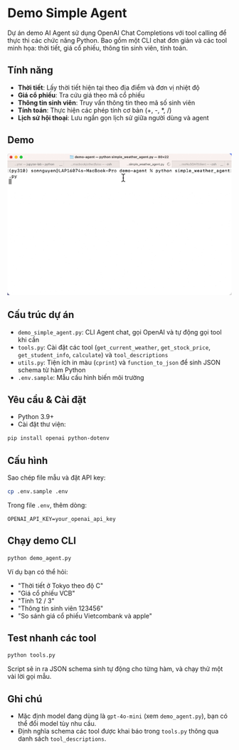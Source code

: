 # Demo Simple Agent

Dự án demo AI Agent sử dụng OpenAI Chat Completions với tool calling để thực thi các chức năng Python.
Bao gồm một CLI chat đơn giản và các tool minh họa: thời tiết, giá cổ phiếu, thông tin sinh viên, tính toán.

## Tính năng

- **Thời tiết**: Lấy thời tiết hiện tại theo địa điểm và đơn vị nhiệt độ
- **Giá cổ phiếu**: Tra cứu giá theo mã cổ phiếu
- **Thông tin sinh viên**: Truy vấn thông tin theo mã số sinh viên
- **Tính toán**: Thực hiện các phép tính cơ bản (+, -, *, /)
- **Lịch sử hội thoại**: Lưu ngắn gọn lịch sử giữa người dùng và agent


## Demo

![Demo Agent](images/demo_agent.gif)

## Cấu trúc dự án

- `demo_simple_agent.py`: CLI Agent chat, gọi OpenAI và tự động gọi tool khi cần
- `tools.py`: Cài đặt các tool (`get_current_weather`, `get_stock_price`, `get_student_info`, `calculate`) và `tool_descriptions`
- `utils.py`: Tiện ích in màu (`cprint`) và `function_to_json` để sinh JSON schema từ hàm Python
- `.env.sample`: Mẫu cấu hình biến môi trường

## Yêu cầu & Cài đặt

- Python 3.9+
- Cài đặt thư viện:

```bash
pip install openai python-dotenv
```

## Cấu hình

Sao chép file mẫu và đặt API key:

```bash
cp .env.sample .env
```

Trong file `.env`, thêm dòng:

```env
OPENAI_API_KEY=your_openai_api_key
```

## Chạy demo CLI

```bash
python demo_agent.py
```

Ví dụ bạn có thể hỏi:

- "Thời tiết ở Tokyo theo độ C"
- "Giá cổ phiếu VCB"
- "Tính 12 / 3"
- "Thông tin sinh viên 123456"
- "So sánh giá cổ phiếu Vietcombank và apple"

## Test nhanh các tool

```bash
python tools.py
```

Script sẽ in ra JSON schema sinh tự động cho từng hàm, và chạy thử một vài lời gọi mẫu.

## Ghi chú

- Mặc định model đang dùng là `gpt-4o-mini` (xem `demo_agent.py`), bạn có thể đổi model tùy nhu cầu.
- Định nghĩa schema các tool được khai báo trong `tools.py` thông qua danh sách `tool_descriptions`.

